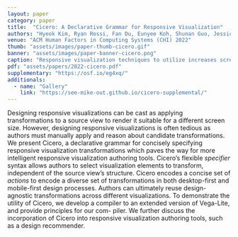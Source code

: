 ```yaml
---
layout: paper
category: paper
title:  "Cicero: A Declarative Grammar for Responsive Visualization"
authors: "Hyeok Kim, Ryan Rossi, Fan Du, Eunyee Koh, Shunan Guo, Jessica Hullman, Jane Hoffswell"
venue: "ACM Human Factors in Computing Systems (CHI) 2022"
thumb: "assets/images/paper-thumb-cicero.gif"
banner: "assets/images/paper-banner-cicero.png"
caption: "Responsive visualization techniques to utilize increases screen space, expressed in Cicero. Rule 1 internalizes the chart title. Rule 2 adds more axis values, resulting in new axis labels."
pdf: "assets/papers/2022-cicero.pdf"
supplementary: "https://osf.io/eg4xq/"
additionals:
  - name: "Gallery"
    link: "https://see-mike-out.github.io/cicero-supplemental/"
---
```


<!-- abstract -->
Designing responsive visualizations can be cast as applying transformations to a source view to render it suitable for a different screen size. However, designing responsive visualizations is often tedious as authors must manually apply and reason about candidate transformations. We present Cicero, a declarative grammar for concisely specifying responsive visualization transformations which paves the way for more intelligent responsive visualization authoring tools. Cicero’s flexible *specifier* syntax allows authors to select visualization elements to transform, independent of the source view’s structure. Cicero encodes a concise set of *actions* to encode a diverse set of transformations in both desktop-first and mobile-first design processes. Authors can ultimately reuse design-agnostic transformations across different visualizations. To demonstrate the utility of Cicero, we develop a compiler to an extended version of Vega-Lite, and provide principles for our com- piler. We further discuss the incorporation of Cicero into responsive visualization authoring tools, such as a design recommender.
